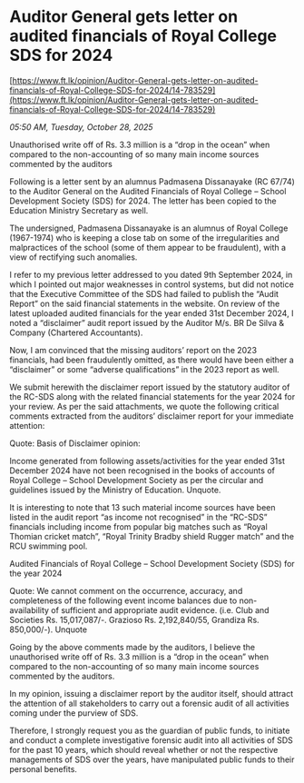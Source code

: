 # Auditor General gets letter on audited financials of Royal College SDS for 2024

[https://www.ft.lk/opinion/Auditor-General-gets-letter-on-audited-financials-of-Royal-College-SDS-for-2024/14-783529](https://www.ft.lk/opinion/Auditor-General-gets-letter-on-audited-financials-of-Royal-College-SDS-for-2024/14-783529)

*05:50 AM, Tuesday, October 28, 2025*

Unauthorised write off of Rs. 3.3 million is a “drop in the ocean” when compared to the non-accounting of so many main income sources commented by the auditors

Following is a letter sent by an alumnus Padmasena Dissanayake (RC 67/74) to the Auditor General on the Audited Financials of Royal College – School Development Society (SDS) for 2024. The letter has been copied to the Education Ministry Secretary as well.

The undersigned, Padmasena Dissanayake is an alumnus of Royal College (1967-1974) who is keeping a close tab on some of the irregularities and malpractices of the school (some of them appear to be fraudulent), with a view of rectifying such anomalies.

I refer to my previous letter addressed to you dated 9th September 2024, in which I pointed out major weaknesses in control systems, but did not notice that the Executive Committee of the SDS had failed to publish the “Audit Report” on the said financial statements in the website. On review of the latest uploaded audited financials for the year ended 31st December 2024, I noted a “disclaimer” audit report issued by the Auditor M/s. BR De Silva & Company (Chartered Accountants).

Now, I am convinced that the missing auditors’ report on the 2023 financials, had been fraudulently omitted, as there would have been either a “disclaimer” or some “adverse qualifications” in the 2023 report as well.

We submit herewith the disclaimer report issued by the statutory auditor of the RC-SDS along with the related financial statements for the year 2024 for your review. As per the said attachments, we quote the following critical comments extracted from the auditors’ disclaimer report for your immediate attention:

Quote: Basis of Disclaimer opinion:

Income generated from following assets/activities for the year ended 31st December 2024 have not been recognised in the books of accounts of Royal College – School Development Society as per the circular and guidelines issued by the Ministry of Education. Unquote.

It is interesting to note that 13 such material income sources have been listed in the audit report “as income not recognised” in the “RC-SDS” financials including income from popular big matches such as “Royal Thomian cricket match”, “Royal Trinity Bradby shield Rugger match” and the RCU swimming pool.

Audited Financials of Royal College – School Development Society (SDS) for the year 2024

Quote: We cannot comment on the occurrence, accuracy, and completeness of the following event income balances due to non-availability of sufficient and appropriate audit evidence. (i.e. Club and Societies Rs. 15,017,087/-. Grazioso Rs. 2,192,840/55, Grandiza Rs. 850,000/-). Unquote

Going by the above comments made by the auditors, I believe the unauthorised write off of Rs. 3.3 million is a “drop in the ocean” when compared to the non-accounting of so many main income sources commented by the auditors.

In my opinion, issuing a disclaimer report by the auditor itself, should attract the attention of all stakeholders to carry out a forensic audit of all activities coming under the purview of SDS.

Therefore, I strongly request you as the guardian of public funds, to initiate and conduct a complete investigative forensic audit into all activities of SDS for the past 10 years, which should reveal whether or not the respective managements of SDS over the years, have manipulated public funds to their personal benefits.

